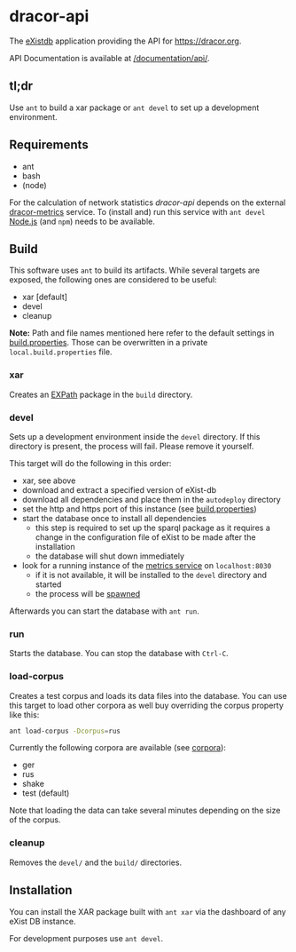 # dracor-api

The [eXistdb](http://exist-db.org/) application providing the API for
https://dracor.org.

API Documentation is available at [/documentation/api/](https://dracor.org/documentation/api/).

## tl;dr

Use `ant` to build a xar package or `ant devel` to set up a development
environment.

## Requirements

- ant
- bash
- (node)

For the calculation of network statistics *dracor-api* depends on the external
[dracor-metrics](https://github.com/dracor-org/dracor-metrics) service. To
(install and) run this service with `ant devel` [Node.js](https://nodejs.org)
(and `npm`) needs to be available.

## Build

This software uses `ant` to build its artifacts. While several targets are
exposed, the following ones are considered to be useful:

- xar [default]
- devel
- cleanup

**Note:** Path and file names mentioned here refer to the default settings in
[build.properties](build.properties). Those can be overwritten in a private
`local.build.properties` file.

### xar

Creates an [EXPath](http://expath.org/spec/pkg) package in the `build`
directory.

### devel

Sets up a development environment inside the `devel` directory. If this
directory is present, the process will fail. Please remove it yourself.

This target will do the following in this order:

- xar, see above
- download and extract a specified version of eXist-db
- download all dependencies and place them in the `autodeploy` directory
- set the http and https port of this instance (see
  [build.properties](build.properties))
- start the database once to install all dependencies
  - this step is required to set up the sparql package as it requires a change
    in the configuration file of eXist to be made after the installation
  - the database will shut down immediately
- look for a running instance of the
  [metrics service](https://github.com/dracor-org/dracor-metrics) on
  `localhost:8030`
  - if it is not available, it will be installed to the `devel` directory
    and started
  - the process will be [spawned](https://ant.apache.org/manual/Tasks/exec.html)

Afterwards you can start the database with `ant run`.

### run

Starts the database. You can stop the database with `Ctrl-C`.

### load-corpus

Creates a test corpus and loads its data files into the database. You can use
this target to load other corpora as well buy overriding the corpus property
like this:

```bash
ant load-corpus -Dcorpus=rus
```

Currently the following corpora are available (see [corpora](corpora)):

- ger
- rus
- shake
- test (default)

Note that loading the data can take several minutes depending on the size of the
corpus.

### cleanup

Removes the `devel/` and the `build/` directories.

## Installation

You can install the XAR package built with `ant xar` via the dashboard of any
eXist DB instance.

For development purposes use `ant devel`.
